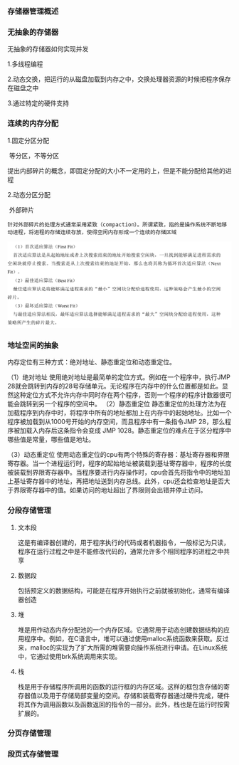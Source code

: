 ### 存储器管理概述

### 无抽象的存储器

无抽象的存储器如何实现并发

1.多线程编程

2.动态交换，把运行的从磁盘加载到内存之中，交换处理器资源的时候把程序保存在磁盘之中

3.通过特定的硬件支持

### 连续的内存分配

1.固定分区分配

​	等分区，不等分区

​	提出内部碎片的概念，即固定分配的大小不一定用的上，但是不能分配给其他的进程

2.动态分区分配

​	外部碎片

	针对外部碎片的处理方式通常采用紧致（compaction）。所谓紧致，指的是操作系统不断地移动进程，将进程的存储连续存放，使得空闲内存形成一个连续的存储区域
![image-20250619223349544](./assets/image-20250619223349544.png)

### 地址空间的抽象

内存定位有三种方式：绝对地址、静态重定位和动态重定位。 

（1）绝对地址 使用绝对地址是最简单的定位方式。例如在一个程序中，执行JMP 28就会跳转到内存的28号存储单元。无论程序在内存中的什么位置都是如此。显然这种定位方式不允许内存中同时存在两个程序，否则一个程序的程序计数器很可能会跳转到另一个程序的空间中。 （2）静态重定位 静态重定位的处理方法为在加载程序到内存中时，将程序中所有的地址都加上在内存中的起始地址。比如一个程序被加载到从1000号开始的内存空间，而且程序中有一条指令JMP 28，那么程序被加载入内存后这条指令会变成 JMP 1028。静态重定位的难点在于区分程序中哪些值是常量，哪些值是地址。

（3）动态重定位 使用动态重定位的cpu有两个特殊的寄存器：基址寄存器和界限寄存器。当一个进程运行时，程序的起始地址被装载到基址寄存器中，程序的长度被装载到界限寄存器中。当程序要进行内存操作时，cpu会首先将指令中的地址加上基址寄存器中的地址，再把地址送到内存总线。此外，cpu还会检查地址是否大于界限寄存器中的值。如果访问的地址超出了界限则会出错并停止访问。

### 分段存储管理

1. 文本段

   这是有编译器创建的，用于程序执行的代码或者机器指令，一般标记为只读，程序在运行过程之中是不能修改代码的，通常允许多个相同程序的进程之中共享

2. 数据段

   包括预定义的数据结构，可能是在程序开始执行之前就被初始化，通常有编译器创造

3. 堆

   堆是用作动态内存分配池的一个内存区域。它通常用于动态创建数据结构的应用程序中。例如，在C语言中，堆可以通过使用malloc系统函数来获取。反过来，malloc的实现为了扩大所需的堆需要向操作系统进行申请。在Linux系统中，它通过使用brk系统调用来实现。

4. 栈

   栈是用于存储程序所调用的函数的运行框的内存区域。这样的框包含存储的寄存器值以及用于存储局部变量的空间。存储和装载寄存器通过硬件完成，硬件将其作为调用函数以及函数返回的指令的一部分。此外，栈也是在运行时按需扩展的。

### 分页存储管理

### 段页式存储管理